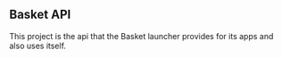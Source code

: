 Basket API
-
This project is the api that the Basket launcher provides for its apps and also uses itself.